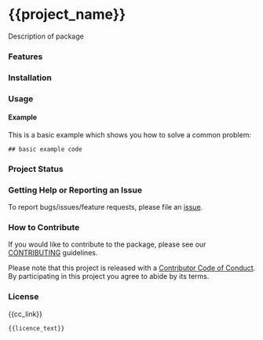 <!-- 
Add a project state badge

See <https://github.com/BCDevExchange/Our-Project-Docs/blob/master/discussion/projectstates.md> 
If you have bcgovr installed and you use RStudio, click the 'Insert BCDevex Badge' Addin.
-->

{{project_name}}
============

Description of package

### Features

### Installation

### Usage

#### Example

This is a basic example which shows you how to solve a common problem:

```{r example}
## basic example code
```

### Project Status

### Getting Help or Reporting an Issue

To report bugs/issues/feature requests, please file an [issue](https://github.com/bcgov/{{project_name}}/issues/).

### How to Contribute

If you would like to contribute to the package, please see our [CONTRIBUTING](CONTRIBUTING.md) guidelines.

Please note that this project is released with a [Contributor Code of Conduct](CODE_OF_CONDUCT.md). By participating in this project you agree to abide by its terms.

### License
{{cc_link}}
```
{{licence_text}}
```


